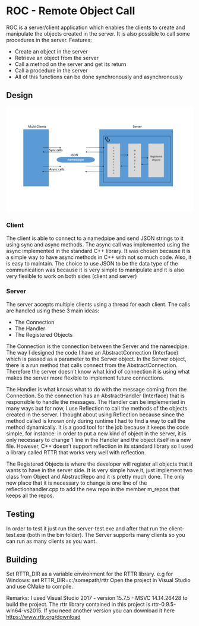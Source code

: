# ROC - Remote Object Call

ROC is a server/client application which enables the clients to create and manipulate the objects created in the server. It is also possible to call some procedures in the server.
Features:

 - Create an object in the server
 - Retrieve an object from the server
 - Call a method on the server and get its return
 - Call a procedure in the server
 - All of this functions can be done synchronously and asynchronously

## Design

![ROC](https://github.com/alissonmoura/roc_namedpipe/blob/master/doc/roc_design.png)

### Client
The client is able to connect to a namedpipe and send JSON strings to it using sync and async methods.
The async call was implemented using the async implemented in the standard C++ library. It was chosen because it is a simple way to have async methods in C++ with not so much code. Also, it is easy to maintain.
The choice to use JSON to be the data type of the communication was because it is very simple to manipulate and it is also very flexible to work on both sides (client and server)

### Server
The server accepts multiple clients using a thread for each client. The calls are handled using these 3 main ideas:

 - The Connection
 - The Handler
 - The Registered Objects

The Connection is the connection between the Server and the namedpipe. The way I designed the code I have an AbstractConnection (Interface) which is passed as a parameter to the Server object. In the Server object, there is a run method that calls connect from the AbstractConnection. Therefore the server doesn’t know what kind of connection it is using what makes the server more flexible to implement future connections.

The Handler is what knows what to do with the message coming from the Connection. So the connection has an AbstractHandler (Interface) that is responsible to handle the messages. The Handler can be implemented in many ways but for now, I use Reflection to call the methods of the objects created in the server. I thought about using Reflection because since the method called is known only during runtime I had to find a way to call the method dynamically. It is a good tool for the job because it keeps the code simple, for instance: in order to put a new kind of object in the server, it is only necessary to change 1 line in the Handler and the object itself in a new file. However, C++ doesn’t support reflection in its standard library so I used a library called RTTR that works very well with reflection.

The Registered Objects is where the developer will register all objects that it wants to have in the server side. It is very simple have it, just implement two class from Object and AbstractRepo and it is pretty much done.
The only new place that it is necessary to change is one line of the reflectionhandler.cpp to add the new repo in the member m_repos that keeps all the repos.


## Testing
In order to test it just run the server-test.exe and after that run the client-test.exe (both in the bin folder). The Server supports many clients so you can run as many clients as you want.


## Building
Set RTTR_DIR as a variable environment for the RTTR library. e.g for Windows:
set RTTR_DIR=c:/somepath/rttr
Open the project in Visual Studio and use CMake to compile.

Remarks:
I used Visual Studio 2017 - version 15.7.5 - MSVC 14.14.26428 to build the project.
The rttr library contained in this project is rttr-0.9.5-win64-vs2015. If you need another version you can download it here https://www.rttr.org/download
